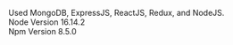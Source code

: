 Used MongoDB, ExpressJS, ReactJS, Redux, and NodeJS.
<br/>
Node Version 16.14.2
<br/>
Npm Version 8.5.0
